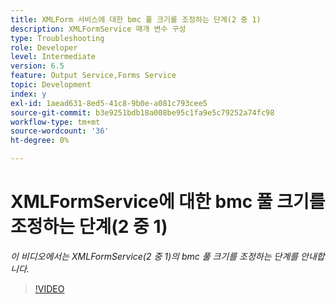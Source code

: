 ```yaml
---
title: XMLForm 서비스에 대한 bmc 풀 크기를 조정하는 단계(2 중 1)
description: XMLFormService 매개 변수 구성
type: Troubleshooting
role: Developer
level: Intermediate
version: 6.5
feature: Output Service,Forms Service
topic: Development
index: y
exl-id: 1aead631-8ed5-41c8-9b0e-a081c793cee5
source-git-commit: b3e9251bdb18a008be95c1fa9e5c79252a74fc98
workflow-type: tm+mt
source-wordcount: '36'
ht-degree: 0%

---
```



# XMLFormService에 대한 bmc 풀 크기를 조정하는 단계(2 중 1)

*이 비디오에서는 XMLFormService(2 중 1)의 bmc 풀 크기를 조정하는 단계를 안내합니다.*

>[!VIDEO](https://video.tv.adobe.com/v/335552?quality=12&learn=on)
